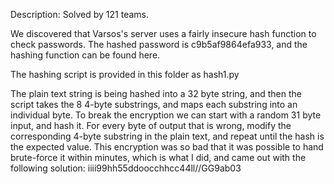 Description:
Solved by 121 teams.

We discovered that Varsos's server uses a fairly insecure hash function to check passwords. The hashed password is c9b5af9864efa933, and the hashing function can be found here.


The hashing script is provided in this folder as hash1.py



The plain text string is being hashed into a 32 byte string, and then the script takes the 8 4-byte substrings, and maps each substring into an individual byte.
To break the encryption we can start with a random 31 byte input, and hash it. For every byte of output that is wrong, modify the corresponding 4-byte substring in the plain text, and repeat until the hash is the expected value. This encryption was so bad that it was possible to hand brute-force it within minutes, which is what I did, and came out with the following solution:
iiii99hh55ddoocchhcc44ll//GG9ab03
